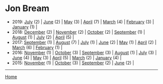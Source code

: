 # Jon Bream

  * 2019: 
      [July](./jon-bream-2019-07.md) (2) | 
      [June](./jon-bream-2019-06.md) (2) | 
      [May](./jon-bream-2019-05.md) (3) | 
      [April](./jon-bream-2019-04.md) (7) | 
      [March](./jon-bream-2019-03.md) (4) | 
      [February](./jon-bream-2019-02.md) (3) | 
      [January](./jon-bream-2019-01.md) (1) | 
  * 2018: 
      [December](./jon-bream-2018-12.md) (2) | 
      [November](./jon-bream-2018-11.md) (2) | 
      [October](./jon-bream-2018-10.md) (2) | 
      [September](./jon-bream-2018-09.md) (1) | 
      [August](./jon-bream-2018-08.md) (1) | 
      [July](./jon-bream-2018-07.md) (2) | 
      [April](./jon-bream-2018-04.md) (5) | 
  * 2017: 
      [September](./jon-bream-2017-09.md) (1) | 
      [August](./jon-bream-2017-08.md) (7) | 
      [July](./jon-bream-2017-07.md) (1) | 
      [June](./jon-bream-2017-06.md) (2) | 
      [May](./jon-bream-2017-05.md) (1) | 
      [April](./jon-bream-2017-04.md) (2) | 
      [March](./jon-bream-2017-03.md) (6) | 
      [February](./jon-bream-2017-02.md) (1) | 
  * 2016: 
      [November](./jon-bream-2016-11.md) (1) | 
      [October](./jon-bream-2016-10.md) (3) | 
      [September](./jon-bream-2016-09.md) (3) | 
      [August](./jon-bream-2016-08.md) (1) | 
      [July](./jon-bream-2016-07.md) (3) | 
      [June](./jon-bream-2016-06.md) (4) | 
      [May](./jon-bream-2016-05.md) (3) | 
      [April](./jon-bream-2016-04.md) (5) | 
      [March](./jon-bream-2016-03.md) (2) | 
      [January](./jon-bream-2016-01.md) (4) | 
  * 2015: 
      [November](./jon-bream-2015-11.md) (1) | 
      [October](./jon-bream-2015-10.md) (3) | 
      [September](./jon-bream-2015-09.md) (2) | 
      [June](./jon-bream-2015-06.md) (2) | 

----

[Home](../)
